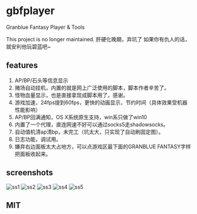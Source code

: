 # gbfplayer
Granblue Fantasy Player & Tools

This project is no longer maintained. 
肝硬化晚期，弃坑了
如果你有仇人的话，就安利他玩碧蓝吧~

## features

1. AP/BP/石头等信息显示
2. 赌场自动挂机，内置的就是网上广泛使用的脚本，脚本作者辛苦了。
3. 怪物血量显示，也是直接拿现成脚本用了，感谢。
4. 游戏加速，24fps提到60fps，更快的动画显示，节约时间（具体效果受机器性能影响）
5. AP/BP回满通知，OS X系统原生支持，win系只做了win10
6. 内置了一个代理，直连网速不好可以通过socks5走shadowsocks。
7. 自动值机清ap清bp，未完工（坑太大，只实现了自动刷固定图）。
8. 日志功能，调试用。
9. 嫌弃右边面板太大占地方，可以点游戏区最下面的GRANBLUE FANTASY字样把面板收起来。

## screenshots

![ss1](https://raw.githubusercontent.com/jin5354/gbfplayer/master/screenshots/gbf2.png)
![ss2](https://raw.githubusercontent.com/jin5354/gbfplayer/master/screenshots/gbf1.png)
![ss3](https://raw.githubusercontent.com/jin5354/gbfplayer/master/screenshots/gbf3.png)
![ss4](https://raw.githubusercontent.com/jin5354/gbfplayer/master/screenshots/gbf4.png)
![ss5](https://raw.githubusercontent.com/jin5354/gbfplayer/master/screenshots/gbf5.png)

## MIT





